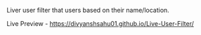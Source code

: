 Liver user filter that users based on their name/location.

Live Preview - https://divyanshsahu01.github.io/Live-User-Filter/
